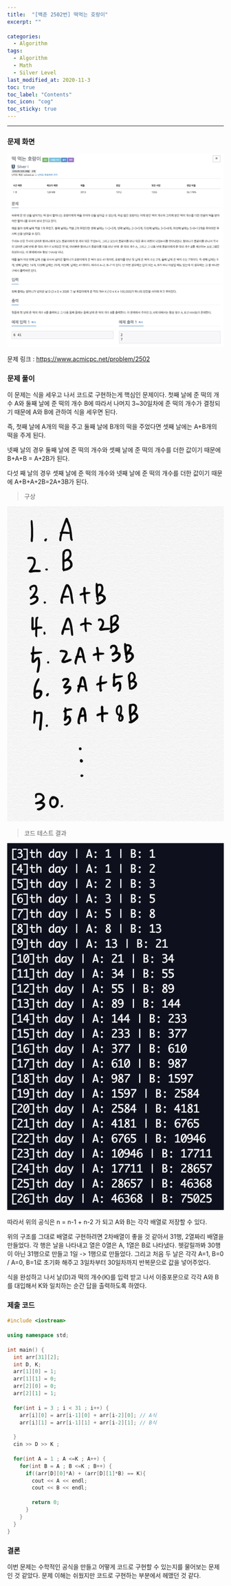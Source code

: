 ```yaml
---
title:  "[백준 2502번] 떡먹는 호랑이"
excerpt: ""

categories:
  - Algorithm
tags:
  - Algorithm
  - Math
  - Silver Level
last_modified_at: 2020-11-3 
toc: true
toc_label: "Contents"
toc_icon: "cog"
toc_sticky: true
---
```


---


### 문제 화면

![BOJ](/assets/images/BOJ/2502/www.acmicpc.net_problem_2502.jpg)



문제 링크 : <https://www.acmicpc.net/problem/2502> 



### 문제 풀이

이 문제는 식을 세우고 나서 코드로 구현하는게 핵심인 문제이다. 첫째 날에 준 떡의 개수 A와 둘째 날에 준 떡의 개수 B에 따라서 나머지 3~30일차에 준 떡의 개수가 결정되기 때문에 A와 B에 관하여 식을 세우면 된다. 

즉, 첫째 날에 A개의 떡을 주고 둘째 날에 B개의 떡을 주었다면 셋째 날에는 A+B개의 떡을 주게 된다. 

넷째 날의 경우 둘째 날에 준 떡의 개수와 셋째 날에 준 떡의 개수를 더한 값이기 때문에 B+A+B = A+2B가 된다. 

다섯 째 날의 경우 셋째 날에 준 떡의 개수와 넷째 날에 준 떡의 개수를 더한 값이기 때문에 A+B+A+2B=2A+3B가 된다.  

> 구상

![BOJ](/assets/images/BOJ/2502/1.jpg)



> 코드 테스트 결과

![BOJ](/assets/images/BOJ/2502/2.jpg)



따라서 위의 공식은 n = n-1 + n-2 가 되고 A와 B는 각각 배열로 저장할 수 있다. 

위의 구조를 그대로 배열로 구현하려면 2차배열이 좋을 것 같아서 31행, 2열짜리 배열을 만들었다. 각 행은 날을 나타내고 열은 0열은 A, 1열은 B로 나타냈다. 헷갈릴까봐 30행이 아닌 31행으로 만들고 1일 -> 1행으로 만들었다. 그리고 처음 두 날은 각각 A=1, B=0 / A=0, B=1로 초기화 해주고 3일차부터 30일차까지 반복문으로 값을 넣어주었다. 

식을 완성하고 나서 날(D)과 떡의 개수(K)를 입력 받고 나서 이중포문으로 각각 A와 B를 대입해서 K와 일치하는 순간 답을 출력하도록 하였다. 

 

### 제출 코드

```c++
#include <iostream>

using namespace std;

int main() {
  int arr[31][2];
  int D, K;
  arr[1][0] = 1;
  arr[1][1] = 0;
  arr[2][0] = 0;
  arr[2][1] = 1;

  for(int i = 3 ; i < 31 ; i++) {
    arr[i][0] = arr[i-1][0] + arr[i-2][0]; // A식
    arr[i][1] = arr[i-1][1] + arr[i-2][1]; // B식

  }
  cin >> D >> K ;

  for(int A = 1 ; A <=K ; A++) {
    for(int B = A ; B <=K ; B++) {
      if((arr[D][0]*A) + (arr[D][1]*B) == K){
        cout << A << endl;
        cout << B << endl;

        return 0;
      }
    }
  }
}
```



### 결론

이번 문제는 수학적인 공식을 만들고 어떻게 코드로 구현할 수 있는지를 물어보는 문제인 것 같았다. 문제 이해는 쉬웠지만 코드로 구현하는 부분에서 헤맸던 것 같다. 


